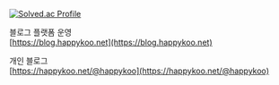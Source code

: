 [![Solved.ac Profile](http://mazassumnida.wtf/api/v2/generate_badge?boj=gguri4549)](https://solved.ac/gguri4549/)

블로그 플랫폼 운영
<br />
[https://blog.happykoo.net](https://blog.happykoo.net)


개인 블로그
<br />
[https://happykoo.net/@happykoo](https://happykoo.net/@happykoo)
